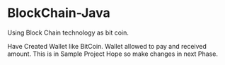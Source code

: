 # BlockChain-Java
Using Block Chain technology as bit coin.

Have Created Wallet like BitCoin. Wallet allowed to pay and received amount.
This is in Sample Project Hope so make changes in next Phase.
